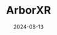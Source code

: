 ---  
layout: startup_page  
title: "ArborXR"  
id: "arborxr.com"  
permalink: "/arborxrarborxr.com08132024/"  
website: "https://arborxr.com"  
funding_round: "Series A"  
funding_amount: "$12M"  
investors: "Mercury Fund, Cortado Ventures, Impact Venture Capital, Lewis & Clark Ventures"  
about: "ArborXR provides a platform for companies to remotely manage AR and VR devices, install apps and content, and control user access. It offers a web app for managing devices, monitoring training progress, and controlling user settings, serving enterprise and educational clients with solutions for managing unlimited devices."  
markets: "Extended Reality (XR), Virtual Reality (VR), Augmented Reality (AR), Enterprise Software, Education Technology"  
hq: "Norman, Oklahoma, United States"  
founded_year: "2016"  
linkedin: "https://www.linkedin.com/company/arborxr"  
twitter: "https://twitter.com/arborxr"  
instagram: ""  
facebook: "https://www.facebook.com/ArborXR"  
crunchbase: "https://www.crunchbase.com/organization/arborxr"  
pitchbook: "https://pitchbook.com/profiles/company/460089-82"  

date_display: "13-Aug-2024"  
date: "2024-08-13"

# SEO Optimization  
meta_title: "ArborXR - Series A Funding ($12M)"  
meta_description: "ArborXR, ArborXR provides a platform for companies to remotely manage AR and VR devices, install apps and content, and control user access. It offers a web app..."  
meta_keywords: "ArborXR, Extended Reality (XR), Virtual Reality (VR), Augmented Reality (AR), Enterprise Software, Education Technology, Series A funding"  
canonical_url: "https://startup.projectstartups.com/arborxrarborxr.com08132024/"  
---